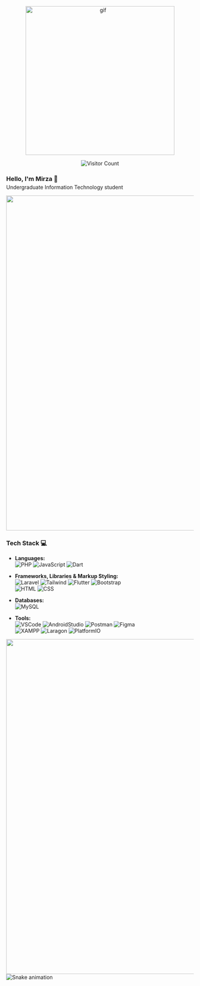 <div align="center">
  <img src="https://c.tenor.com/GfSX-u7VGM4AAAAC/coding.gif" alt="gif" width="400">

  ![Visitor Count](https://komarev.com/ghpvc/?username=mirrzzaa&color=green)
</div>

<h3 style="margin-bottom: 4px;">Hello, I'm Mirza 👋</h3>
<p style="margin-top: 0;">Undergraduate Information Technology student</p>

<img src="https://user-images.githubusercontent.com/74038190/212284115-f47cd8ff-2ffb-4b04-b5bf-4d1c14c0247f.gif" width="900">

### Tech Stack 💻
- **Languages:**  
  ![PHP](https://img.shields.io/badge/PHP-323330?style=for-the-badge&logo=php&logoColor=purple) 
  ![JavaScript](https://img.shields.io/badge/JavaScript-323330?style=for-the-badge&logo=javascript&logoColor=F7DF1E) 
  ![Dart](https://img.shields.io/badge/Dart-323330?style=for-the-badge&logo=dart&logoColor=blue)

- **Frameworks, Libraries & Markup Styling:**  
  ![Laravel](https://img.shields.io/badge/Laravel-323330?style=for-the-badge&logo=laravel&logoColor=red) 
  ![Tailwind](https://img.shields.io/badge/Tailwind-323330?style=for-the-badge&logo=tailwindcss&logoColor=06B6D4) 
  ![Flutter](https://img.shields.io/badge/Flutter-323330?style=for-the-badge&logo=flutter&logoColor=blue) 
  ![Bootstrap](https://img.shields.io/badge/Bootstrap-323330?style=for-the-badge&logo=bootstrap&logoColor=purple)  
  ![HTML](https://img.shields.io/badge/HTML-323330?style=for-the-badge&logo=html5&logoColor=E34F26) 
  ![CSS](https://img.shields.io/badge/CSS-323330?style=for-the-badge&logo=css3&logoColor=1572B6)

- **Databases:**  
  ![MySQL](https://img.shields.io/badge/MySQL-323330?style=for-the-badge&logo=mysql&logoColor=white)

- **Tools:**  
  ![VSCode](https://img.shields.io/badge/VSCode-323330?style=for-the-badge&logo=visualstudiocode&logoColor=007ACC) 
  ![AndroidStudio](https://img.shields.io/badge/AndroidStudio-323330?style=for-the-badge&logo=androidstudio&logoColor=3DDC84) 
  ![Postman](https://img.shields.io/badge/Postman-323330?style=for-the-badge&logo=postman&logoColor=FF6C37) 
  ![Figma](https://img.shields.io/badge/Figma-323330?style=for-the-badge&logo=figma&logoColor=white)  
  ![XAMPP](https://img.shields.io/badge/XAMPP-323330?style=for-the-badge&logo=xampp&logoColor=FB7A24) 
  ![Laragon](https://img.shields.io/badge/Laragon-323330?style=for-the-badge&logo=laragon&logoColor=blue) 
  ![PlatformIO](https://img.shields.io/badge/PlatformIO-323330?style=for-the-badge&logo=platformio&logoColor=FF6600)

 

<img src="https://user-images.githubusercontent.com/74038190/212284115-f47cd8ff-2ffb-4b04-b5bf-4d1c14c0247f.gif" width="900">

<img src="https://raw.githubusercontent.com/mirrzzaa/mirrzzaa/output/snake.svg" alt="Snake animation" />

<!--
**mirrzzaaa/mirrzzaaa** is a ✨ _special_ ✨ repository because its `README.md` (this file) appears on your GitHub profile.

Here are some ideas to get you started:

- 🔭 I’m currently working on ...
- 🌱 I’m currently learning ...
- 👯 I’m looking to collaborate on ...
- 🤔 I’m looking for help with ...
- 💬 Ask me about ...
- 📫 How to reach me: ...
- 😄 Pronouns: ...
- ⚡ Fun fact: ...
-->
